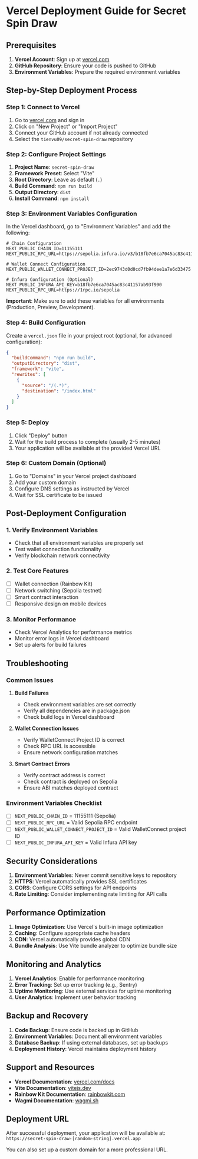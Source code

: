 # Vercel Deployment Guide for Secret Spin Draw

## Prerequisites

1. **Vercel Account**: Sign up at [vercel.com](https://vercel.com)
2. **GitHub Repository**: Ensure your code is pushed to GitHub
3. **Environment Variables**: Prepare the required environment variables

## Step-by-Step Deployment Process

### Step 1: Connect to Vercel

1. Go to [vercel.com](https://vercel.com) and sign in
2. Click on "New Project" or "Import Project"
3. Connect your GitHub account if not already connected
4. Select the `tienvu09/secret-spin-draw` repository

### Step 2: Configure Project Settings

1. **Project Name**: `secret-spin-draw`
2. **Framework Preset**: Select "Vite"
3. **Root Directory**: Leave as default (`.`)
4. **Build Command**: `npm run build`
5. **Output Directory**: `dist`
6. **Install Command**: `npm install`

### Step 3: Environment Variables Configuration

In the Vercel dashboard, go to "Environment Variables" and add the following:

```env
# Chain Configuration
NEXT_PUBLIC_CHAIN_ID=11155111
NEXT_PUBLIC_RPC_URL=https://sepolia.infura.io/v3/b18fb7e6ca7045ac83c41157ab93f990

# Wallet Connect Configuration
NEXT_PUBLIC_WALLET_CONNECT_PROJECT_ID=2ec9743d0d0cd7fb94dee1a7e6d33475

# Infura Configuration (Optional)
NEXT_PUBLIC_INFURA_API_KEY=b18fb7e6ca7045ac83c41157ab93f990
NEXT_PUBLIC_RPC_URL=https://1rpc.io/sepolia
```

**Important**: Make sure to add these variables for all environments (Production, Preview, Development).

### Step 4: Build Configuration

Create a `vercel.json` file in your project root (optional, for advanced configuration):

```json
{
  "buildCommand": "npm run build",
  "outputDirectory": "dist",
  "framework": "vite",
  "rewrites": [
    {
      "source": "/(.*)",
      "destination": "/index.html"
    }
  ]
}
```

### Step 5: Deploy

1. Click "Deploy" button
2. Wait for the build process to complete (usually 2-5 minutes)
3. Your application will be available at the provided Vercel URL

### Step 6: Custom Domain (Optional)

1. Go to "Domains" in your Vercel project dashboard
2. Add your custom domain
3. Configure DNS settings as instructed by Vercel
4. Wait for SSL certificate to be issued

## Post-Deployment Configuration

### 1. Verify Environment Variables

- Check that all environment variables are properly set
- Test wallet connection functionality
- Verify blockchain network connectivity

### 2. Test Core Features

- [ ] Wallet connection (Rainbow Kit)
- [ ] Network switching (Sepolia testnet)
- [ ] Smart contract interaction
- [ ] Responsive design on mobile devices

### 3. Monitor Performance

- Check Vercel Analytics for performance metrics
- Monitor error logs in Vercel dashboard
- Set up alerts for build failures

## Troubleshooting

### Common Issues

1. **Build Failures**
   - Check environment variables are set correctly
   - Verify all dependencies are in package.json
   - Check build logs in Vercel dashboard

2. **Wallet Connection Issues**
   - Verify WalletConnect Project ID is correct
   - Check RPC URL is accessible
   - Ensure network configuration matches

3. **Smart Contract Errors**
   - Verify contract address is correct
   - Check contract is deployed on Sepolia
   - Ensure ABI matches deployed contract

### Environment Variables Checklist

- [ ] `NEXT_PUBLIC_CHAIN_ID` = 11155111 (Sepolia)
- [ ] `NEXT_PUBLIC_RPC_URL` = Valid Sepolia RPC endpoint
- [ ] `NEXT_PUBLIC_WALLET_CONNECT_PROJECT_ID` = Valid WalletConnect project ID
- [ ] `NEXT_PUBLIC_INFURA_API_KEY` = Valid Infura API key

## Security Considerations

1. **Environment Variables**: Never commit sensitive keys to repository
2. **HTTPS**: Vercel automatically provides SSL certificates
3. **CORS**: Configure CORS settings for API endpoints
4. **Rate Limiting**: Consider implementing rate limiting for API calls

## Performance Optimization

1. **Image Optimization**: Use Vercel's built-in image optimization
2. **Caching**: Configure appropriate cache headers
3. **CDN**: Vercel automatically provides global CDN
4. **Bundle Analysis**: Use Vite bundle analyzer to optimize bundle size

## Monitoring and Analytics

1. **Vercel Analytics**: Enable for performance monitoring
2. **Error Tracking**: Set up error tracking (e.g., Sentry)
3. **Uptime Monitoring**: Use external services for uptime monitoring
4. **User Analytics**: Implement user behavior tracking

## Backup and Recovery

1. **Code Backup**: Ensure code is backed up in GitHub
2. **Environment Variables**: Document all environment variables
3. **Database Backup**: If using external databases, set up backups
4. **Deployment History**: Vercel maintains deployment history

## Support and Resources

- **Vercel Documentation**: [vercel.com/docs](https://vercel.com/docs)
- **Vite Documentation**: [vitejs.dev](https://vitejs.dev)
- **Rainbow Kit Documentation**: [rainbowkit.com](https://rainbowkit.com)
- **Wagmi Documentation**: [wagmi.sh](https://wagmi.sh)

## Deployment URL

After successful deployment, your application will be available at:
`https://secret-spin-draw-[random-string].vercel.app`

You can also set up a custom domain for a more professional URL.
